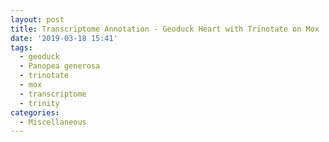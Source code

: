 ```yaml
---
layout: post
title: Transcriptome Annotation - Geoduck Heart with Trinotate on Mox
date: '2019-03-18 15:41'
tags: 
  - geoduck
  - Panopea generosa
  - trinotate
  - mox
  - transcriptome
  - trinity
categories: 
  - Miscellaneous
---
```

